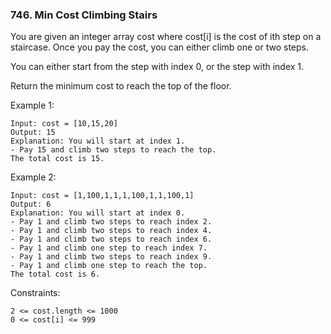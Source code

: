 ### 746. Min Cost Climbing Stairs

You are given an integer array cost where cost[i] is the cost of ith step on a staircase. Once you pay the cost, you can either climb one or two steps.

You can either start from the step with index 0, or the step with index 1.

Return the minimum cost to reach the top of the floor. 

Example 1:

    Input: cost = [10,15,20]
    Output: 15
    Explanation: You will start at index 1.
    - Pay 15 and climb two steps to reach the top.
    The total cost is 15.

Example 2:

    Input: cost = [1,100,1,1,1,100,1,1,100,1]
    Output: 6
    Explanation: You will start at index 0.
    - Pay 1 and climb two steps to reach index 2.
    - Pay 1 and climb two steps to reach index 4.
    - Pay 1 and climb two steps to reach index 6.
    - Pay 1 and climb one step to reach index 7.
    - Pay 1 and climb two steps to reach index 9.
    - Pay 1 and climb one step to reach the top.
    The total cost is 6.

 

Constraints:

    2 <= cost.length <= 1000
    0 <= cost[i] <= 999

